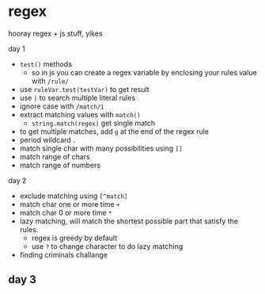 # regex

hooray regex + js stuff, yikes

day 1
- `test()` methods
  - so in js you can create a regex variable by enclosing your rules value with `/rule/`
- use `ruleVar.test(testVar)` to get result
- use `|` to search multiple literal rules
- ignore case with `/match/i`
- extract matching values with `match()`
  - `string.match(regex)` get single match
- to get multiple matches, add `g` at the end of the regex rule
- period wildcard `.`
- match single char with many possibilities using `[]`
- match range of chars
- match range of numbers

day 2
- exclude matching using `[^match]`
- match char one or more time `+`
- match char 0 or more time `*`
- lazy matching, will match the shortest possible part that satisfy the rules.
  - regex is greedy by default
  - use `?` to change character to do lazy matching
- finding criminals challange

day 3
- 